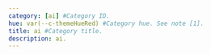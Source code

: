 ```yaml
---
category: [ai] #Category ID.
hue: var(--c-themeHueRed) #Category hue. See note [1].
title: ai #Category title.
description: ai.
---
```

